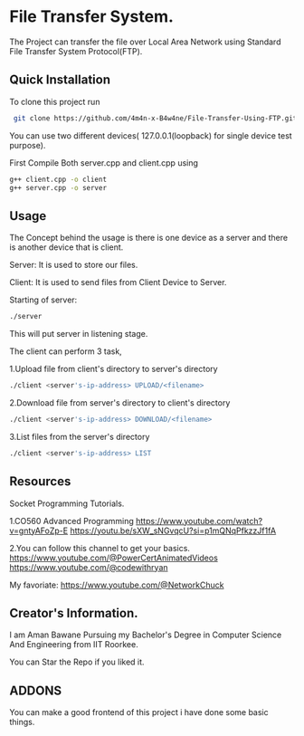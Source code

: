 
# File Transfer System.

The Project can transfer the file over Local Area Network using Standard File Transfer System Protocol(FTP).
## Quick Installation

To clone this project run

```bash
 git clone https://github.com/4m4n-x-B4w4ne/File-Transfer-Using-FTP.git
```

You can use two different devices( 127.0.0.1(loopback) for single device test purpose).

First Compile Both server.cpp and client.cpp using

```bash
g++ client.cpp -o client
g++ server.cpp -o server
```

## Usage

The Concept behind the usage is there is one device as a server and there is another device that is client.

Server:
It is used to store our files.

Client:
It is used to send files from Client Device to Server.

Starting of server:

```bash
./server
```
This will put server in listening stage.

The client can perform 3 task,


  1.Upload file from client's directory to server's directory

```bash
./client <server's-ip-address> UPLOAD/<filename>
```

  2.Download file from server's directory to client's directory

  ```bash
  ./client <server's-ip-address> DOWNLOAD/<filename>
  ```

  3.List files from the server's directory

  ```bash
 ./client <server's-ip-address> LIST
 ```

 ## Resources 
 Socket Programming Tutorials.

1.CO560 Advanced Programming
 https://www.youtube.com/watch?v=gntyAFoZp-E
 https://youtu.be/sXW_sNGvqcU?si=p1mQNqPfkzzJf1fA

2.You can follow this channel to get your basics.
https://www.youtube.com/@PowerCertAnimatedVideos
https://www.youtube.com/@codewithryan

My favoriate:
https://www.youtube.com/@NetworkChuck

## Creator's Information.

I am Aman Bawane Pursuing my Bachelor's Degree in Computer Science And Engineering from IIT Roorkee.

You can Star the Repo if you liked it.

## ADDONS
You can make a good frontend of this project i have done some basic things.
